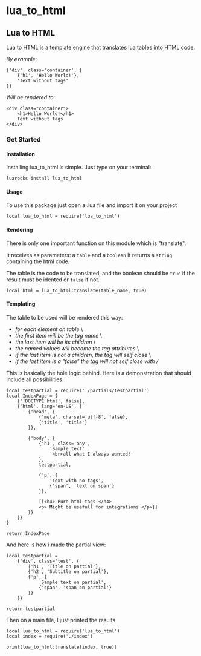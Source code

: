 # lua_to_html

## Lua to HTML

Lua to HTML is a template engine that translates lua tables into HTML code.

*By example*:

    {'div', class='container', {
        {'h1', 'Hello World!'},
        'Text without tags'
    }}

*Will be rendered to:*

    <div class="container">
        <h1>Hello World!</h1>
        Text without tags
    </div>

### Get Started

#### Installation

Installing lua_to_html is simple.
Just type on your terminal:

    luarocks install lua_to_html

#### Usage

To use this package just open a .lua file and import it on your project

    local lua_to_html = require('lua_to_html')

#### Rendering

There is only one important function on this module which is "translate".

It receives as parameters: a `table` and a `boolean`
It returns a `string` containing the html code.

The table is the code to be translated, and the boolean should be `true` if the result must be idented or `false` if not.

    local html = lua_to_html:translate(table_name, true)

#### Templating

The table to be used will be rendered this way:

* *for each element on table* \
* *the first item will be the tag name* \
* *the last item will be its children* \
* *the named values will become the tag attributes* \
* *if the last item is not a children, the tag will self close* \
* *if the last item is a "false" the tag will not self close with /*

This is basically the hole logic behind.
Here is a demonstration that should include all possibilities:

    local testpartial = require('./partials/testpartial')
    local IndexPage = {
        {'!DOCTYPE html', false},
        {'html', lang='en-US', {
            {'head', {
                {'meta', charset='utf-8', false},
                {'title', 'title'}
            }},

            {'body', {
                {'h1', class='any', 
                    'Sample text'..
                    '<br>all what I always wanted!'
                },
                testpartial,

                {'p', {
                    'Text with no tags', 
                    {'span', 'text on span'}
                }},

                [[<h4> Pure html tags </h4>
                <p> Might be usefull for integrations </p>]]
            }}
        }}
    }

    return IndexPage

And here is how i made the partial view:

    local testpartial = 
        {'div', class='test', {
            {'h1', 'Title on partial'},
            {'h2', 'Subtitle on partial'},
            {'p', {
                'Sample text on partial',
                {'span', 'span on partial'}
            }}
        }}

    return testpartial

Then on a main file, I just printed the results

    local lua_to_html = require('lua_to_html')
    local index = require('./index')

    print(lua_to_html:translate(index, true))
